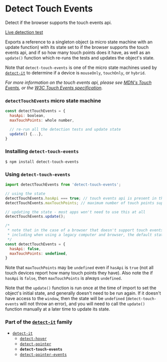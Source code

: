 # Detect Touch Events

Detect if the browser supports the touch events api.

[Live detection test][liveDetectionTest]

Exports a reference to a singleton object (a micro state machine with an update function) with its state set to if the browser supports the touch events api, and if so how many touch points does it have, as well as an `update()` function which re-runs the tests and updates the object's state.

Note that `detect-touch-events` is one of the micro state machines used by [`detect-it`][detectItRepo] to determine if a device is `mouseOnly`, `touchOnly`, or `hybrid`.

*For more information on the touch events api, please see [MDN's Touch Events][mdnTouchEvents], or the [W3C Touch Events specification][w3cSpecLatest].*


### `detectTouchEvents` micro state machine
```javascript
const detectTouchEvents = {
  hasApi: boolean,
  maxTouchPoints: whole number,

  // re-run all the detection tests and update state
  update() {...},
}
```

### Installing `detect-touch-events`
```terminal
$ npm install detect-touch-events
```

### Using `detect-touch-events`
```javascript
import detectTouchEvents from 'detect-touch-events';
```
```javascript
// using the state
detectTouchEvents.hasApi === true; // touch events api is present in the browser
detectTouchEvents.maxTouchPoints; // maximum number of touch points supported by the device

// updating the state - most apps won't need to use this at all
detectTouchEvents.update();
```

```javascript
/*
 * note that in the case of a browser that doesn't support touch events,
 * including when using a legacy computer and browser, the default state will be:
 */
const detectTouchEvents = {
  hasApi: false,
  maxTouchPoints: undefined,
}
```

Note that `maxTouchPoints` may be `undefined` even if `hasApi` is `true` (not all touch devices report how many touch points they have). Also note the if `hasApi` is `false`, then `maxTouchPoints` is always `undefined`.

Note that the `update()` function is run once at the time of import to set the object's initial state, and generally doesn't need to be run again. If it doesn't have access to the `window`, then the state will be `undefined` (`detect-touch-events` will not throw an error), and you will need to call the `update()` function manually at a later time to update its state.


### Part of the [`detect-it`][detectItRepo] family
- [`detect-it`][detectItRepo]
  - [`detect-hover`][detectHoverRepo]
  - [`detect-pointer`][detectPointerRepo]
  - **`detect-touch-events`**
  - [`detect-pointer-events`][detectPointerEventsRepo]


<!-- links -->
[liveDetectionTest]: http://detect-it.rafrex.com/#detect-touch-events
[w3cSpecLatest]: https://w3c.github.io/touch-events/
[mdnTouchEvents]: https://developer.mozilla.org/en-US/docs/Web/API/Touch_events
[detectItRepo]: https://github.com/rafrex/detect-it
[detectHoverRepo]: https://github.com/rafrex/detect-hover
[detectPointerRepo]: https://github.com/rafrex/detect-pointer
[detectPointerEventsRepo]: https://github.com/rafrex/detect-pointer-events
